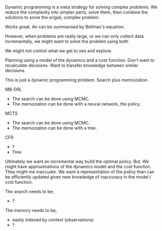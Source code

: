 Dynamic programming is a meta strategy for solving complex problems. We reduce the complexity into simpler parts, solve them, then combine the solutions to solve the origial, complex problem.

Works great. An can be summarised by Bellman's equation.

However, when problems are really large, or we can only collect data incrementally, we might want to solve the problem using both

We might not control what we get to see and explore.


Planning using a model of the dynamics and a cost function.
Don't want to recalculate decisions.
Want to transfer knowledge between similar decisions.

This is just a dynamic programming problem.
Search plus memoization.


MB-DRL
- The search can be done using MCMC.
- The memoization can be done with a neural network, the policy.

MCTS
- The search can be done using MCMC.
- The memoization can be done with a tree.

CFR
- ?
- Tree


Ultimately we want an incremental way build the optimal policy.
But. We might have approximations of the dynamics model and the cost function.
They might me inaccuate.
We want a representation of the policy than can be efficiently updated given new knowledge of inaccuracy in the model / cost function.


The search needs to be;
- ?


The memory needs to be;
- easily indexed by context (observations)
- ?
